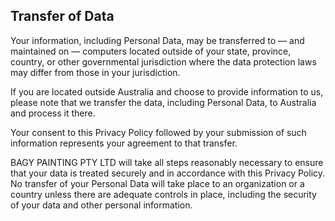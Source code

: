 ## Transfer of Data

Your information, including Personal Data, may be transferred to — and maintained on — computers located outside of your state, province, country, or other governmental jurisdiction where the data protection laws may differ from those in your jurisdiction.

If you are located outside Australia and choose to provide information to us, please note that we transfer the data, including Personal Data, to Australia and process it there.

Your consent to this Privacy Policy followed by your submission of such information represents your agreement to that transfer.

BAGY PAINTING PTY LTD will take all steps reasonably necessary to ensure that your data is treated securely and in accordance with this Privacy Policy. No transfer of your Personal Data will take place to an organization or a country unless there are adequate controls in place, including the security of your data and other personal information.